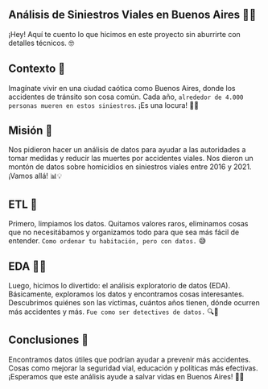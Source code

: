 ## Análisis de Siniestros Viales en Buenos Aires 🚗💥
¡Hey! Aquí te cuento lo que hicimos en este proyecto sin aburrirte con detalles técnicos. 🤓

## Contexto 🌆
Imagínate vivir en una ciudad caótica como Buenos Aires, donde los accidentes de tránsito son cosa común. Cada año, `alrededor de 4.000 personas mueren en estos siniestros`. ¡Es una locura! 🚦😨

## Misión 🎯
Nos pidieron hacer un análisis de datos para ayudar a las autoridades a tomar medidas y reducir las muertes por accidentes viales. Nos dieron un montón de datos sobre homicidios en siniestros viales entre 2016 y 2021. ¡Vamos allá! 📊💡

## ETL 🧹
Primero, limpiamos los datos. Quitamos valores raros, eliminamos cosas que no necesitábamos y organizamos todo para que sea más fácil de entender. `Como ordenar tu habitación, pero con datos.` 😅

## EDA 🕵️‍♂️
Luego, hicimos lo divertido: el análisis exploratorio de datos (EDA). Básicamente, exploramos los datos y encontramos cosas interesantes. Descubrimos quiénes son las víctimas, cuántos años tienen, dónde ocurren más accidentes y más. `Fue como ser detectives de datos.` 🔍🔮

## Conclusiones 📝
Encontramos datos útiles que podrían ayudar a prevenir más accidentes. Cosas como mejorar la seguridad vial, educación y políticas más efectivas. ¡Esperamos que este análisis ayude a salvar vidas en Buenos Aires! 🙌🚀
